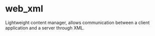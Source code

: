 # web_xml
Lightweight content manager, allows communication between a client application and a server through XML.
